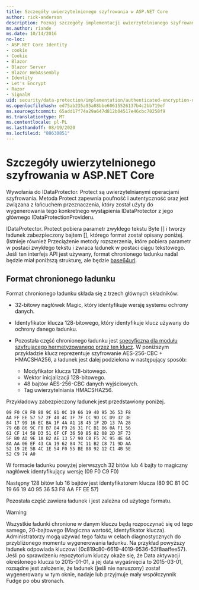 ```yaml
---
title: Szczegóły uwierzytelnionego szyfrowania w ASP.NET Core
author: rick-anderson
description: Poznaj szczegóły implementacji uwierzytelnionego szyfrowania ASP.NET Core ochrony danych.
ms.author: riande
ms.date: 10/14/2016
no-loc:
- ASP.NET Core Identity
- cookie
- Cookie
- Blazor
- Blazor Server
- Blazor WebAssembly
- Identity
- Let's Encrypt
- Razor
- SignalR
uid: security/data-protection/implementation/authenticated-encryption-details
ms.openlocfilehash: ed75ab235a95a88bbe60615526137b4c2bb719ef
ms.sourcegitcommit: 65add17f74a29a647d812b04517e46cbc78258f9
ms.translationtype: MT
ms.contentlocale: pl-PL
ms.lasthandoff: 08/19/2020
ms.locfileid: "88630851"
---
```

# <a name="authenticated-encryption-details-in-aspnet-core"></a>Szczegóły uwierzytelnionego szyfrowania w ASP.NET Core

<a name="data-protection-implementation-authenticated-encryption-details"></a>

Wywołania do IDataProtector. Protect są uwierzytelnianymi operacjami szyfrowania. Metoda Protect zapewnia poufność i autentyczność oraz jest związana z łańcuchem przeznaczenia, który został użyty do wygenerowania tego konkretnego wystąpienia IDataProtector z jego głównego IDataProtectionProvideru.

IDataProtector. Protect pobiera parametr zwykłego tekstu Byte [] i tworzy ładunek zabezpieczony bajtem [], którego format został opisany poniżej. (Istnieje również Przeciążenie metody rozszerzenia, które pobiera parametr w postaci zwykłego tekstu i zwraca ładunek w postaci ciągu tekstowego. Jeśli ten interfejs API jest używany, format chronionego ładunku nadal będzie miał poniższą strukturę, ale będzie [base64url](https://tools.ietf.org/html/rfc4648#section-5).

## <a name="protected-payload-format"></a>Format chronionego ładunku

Format chronionego ładunku składa się z trzech głównych składników:

* 32-bitowy nagłówek Magic, który identyfikuje wersję systemu ochrony danych.

* Identyfikator klucza 128-bitowego, który identyfikuje klucz używany do ochrony danego ładunku.

* Pozostała część chronionego ładunku jest [specyficzna dla modułu szyfrującego hermetyzowanego przez ten klucz](xref:security/data-protection/implementation/subkeyderivation#data-protection-implementation-subkey-derivation). W poniższym przykładzie klucz reprezentuje szyfrowanie AES-256-CBC + HMACSHA256, a ładunek jest dalej podzielona w następujący sposób:
  * Modyfikator klucza 128-bitowego.
  * Wektor inicjalizacji 128-bitowego.
  * 48 bajtów AES-256-CBC danych wyjściowych.
  * Tag uwierzytelniania HMACSHA256.

Przykładowy zabezpieczony ładunek jest przedstawiony poniżej.

```
09 F0 C9 F0 80 9C 81 0C 19 66 19 40 95 36 53 F8
AA FF EE 57 57 2F 40 4C 3F 7F CC 9D CC D9 32 3E
84 17 99 16 EC BA 1F 4A A1 18 45 1F 2D 13 7A 28
79 6B 86 9C F8 B7 84 F9 26 31 FC B1 86 0A F1 56
61 CF 14 58 D3 51 6F CF 36 50 85 82 08 2D 3F 73
5F B0 AD 9E 1A B2 AE 13 57 90 C8 F5 7C 95 4E 6A
8A AA 06 EF 43 CA 19 62 84 7C 11 B2 C8 71 9D AA
52 19 2E 5B 4C 1E 54 F0 55 BE 88 92 12 C1 4B 5E
52 C9 74 A0
```

W formacie ładunku powyżej pierwszych 32 bitów lub 4 bajty to magiczny nagłówek identyfikujący wersję (09 F0 C9 F0)

Następny 128 bitów lub 16 bajtów jest identyfikatorem klucza (80 9C 81 0C 19 66 19 40 95 36 53 F8 AA FF EE 57)

Pozostała część zawiera ładunek i jest zależna od użytego formatu.

> [!WARNING]
> Wszystkie ładunki chronione w danym kluczu będą rozpoczynać się od tego samego, 20-bajtowego (Magiczna wartość, identyfikator klucza). Administratorzy mogą używać tego faktu w celach diagnostycznych do przybliżonego momentu wygenerowania ładunku. Na przykład powyższy ładunek odpowiada kluczowi {0c819c80-6619-4019-9536-53f8aaffee57}. Jeśli po sprawdzeniu repozytorium kluczy okaże się, że Data aktywacji określonego klucza to 2015-01-01, a jej data wygaśnięcia to 2015-03-01, rozsądne jest założenie, że ładunek (jeśli nie naruszony) został wygenerowany w tym oknie, nadaje lub przyjmuje mały współczynnik Fudge po obu stronach.
